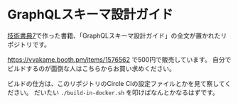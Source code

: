 # GraphQLスキーマ設計ガイド

[技術書典7](https://techbookfest.org/event/tbf07)で作った書籍、「GraphQLスキーマ設計ガイド」の全文が置かれたリポジトリです。

https://vvakame.booth.pm/items/1576562 で500円で販売しています。
自分でビルドするのが面倒な人はこちらからお買い求めください。

ビルドの仕方は、このリポジトリのCircle CIの設定ファイルとかを見て察してください。
だいたい `./build-in-docker.sh` を叩けばなんとかなるはずです。
